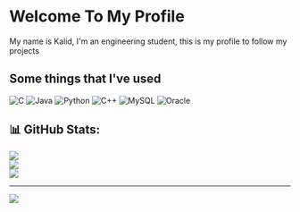 # Welcome To My Profile 

My name is Kalid, I'm an engineering student, this is my profile to follow my projects 
## Some things that I've used 
![C](https://img.shields.io/badge/c-%2300599C.svg?style=flat-square&logo=c&logoColor=white) ![Java](https://img.shields.io/badge/java-%23ED8B00.svg?style=flat-square&logo=openjdk&logoColor=white) ![Python](https://img.shields.io/badge/python-3670A0?style=flat-square&logo=python&logoColor=ffdd54) ![C++](https://img.shields.io/badge/c++-%2300599C.svg?style=flat-square&logo=c%2B%2B&logoColor=white) ![MySQL](https://img.shields.io/badge/mysql-4479A1.svg?style=flat-square&logo=mysql&logoColor=white) ![Oracle](https://img.shields.io/badge/Oracle-F80000?style=flat-square&logo=oracle&logoColor=white)

## 📊 GitHub Stats:
![](https://github-readme-stats.vercel.app/api?username=KrC234&theme=radical&hide_border=false&include_all_commits=false&count_private=false)<br/>
![](https://github-readme-streak-stats.herokuapp.com/?user=KrC234&theme=radical&hide_border=false)<br/>
![](https://github-readme-stats.vercel.app/api/top-langs/?username=KrC234&theme=radical&hide_border=false&include_all_commits=false&count_private=false&layout=compact)

---
[![](https://visitcount.itsvg.in/api?id=KrC234&icon=0&color=3)](https://visitcount.itsvg.in)
